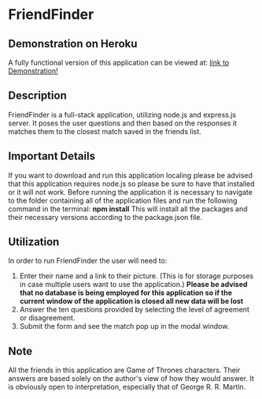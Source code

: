 # FriendFinder

## Demonstration on Heroku
A fully functional version of this application can be viewed at: [link to Demonstration!](https://lit-spire-66836.herokuapp.com/)

## Description
 FriendFinder is a full-stack application, utilizing node.js and express.js server. It poses the user questions and then based on the responses it matches them to the closest match saved in the friends list.

## Important Details
If you want to download and run this application localing please be advised that this application requires node.js so please be sure to have that installed or it will not work.
Before running the application it is necessary to navigate to the folder containing all of the application files and run the following command in the terminal: **npm install**
This will install all the packages and their necessary versions according to the package.json file.

## Utilization
In order to run FriendFinder the user will need to: 
1. Enter their name and a link to their picture. (This is for storage purposes in case multiple users want to use the application.) 
**Please be advised that no database is being employed for this application so if the current window of the application is closed all new data will be lost**
2. Answer the ten questions provided by selecting the level of agreement or disagreement.
3. Submit the form and see the match pop up in the modal window.

## Note
All the friends in this application are Game of Thrones characters. Their answers are based solely on the author's view of how they would answer. It is obviously open to interpretation, especially that of George R. R. Martin.